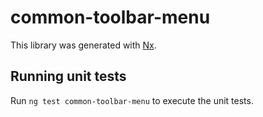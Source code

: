 # common-toolbar-menu

This library was generated with [Nx](https://nx.dev).

## Running unit tests

Run `ng test common-toolbar-menu` to execute the unit tests.
